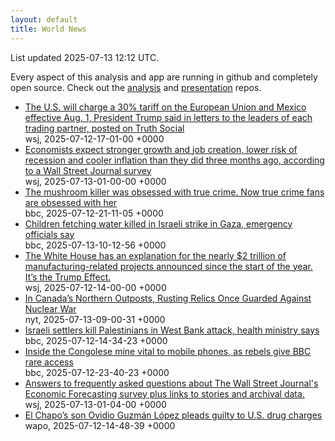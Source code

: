 ```yaml
---
layout: default
title: World News
---
```


<div markdown="0">
<div class="byline small text-muted">List updated <span class="datetime">2025-07-13 12:12 UTC</span>.</div>

<p>Every aspect of this analysis and app are running in github and completely open source. Check out the <a href="https://github.com/Castro-Media/Analysis">analysis</a> and <a href="https://github.com/Castro-Media/TopStoryReview.com">presentation</a> repos.</p>
<ul>
<li><a href='https://www.wsj.com/economy/trade/trump-threatens-30-tariffs-on-eu-mexico-c48ce36f'>The U.S. will charge a 30% tariff on the European Union and Mexico effective Aug. 1, President Trump said in letters to the leaders of each trading partner, posted on Truth Social</a><div class='byline small text-muted'>wsj, <span class="datetime">2025-07-12-17-01-00 +0000</span></div></li>
<li><a href='https://www.wsj.com/economy/economists-see-lower-recession-risk-and-stronger-job-growth-wsj-survey-10d6e476'>Economists expect stronger growth and job creation, lower risk of recession and cooler inflation than they did three months ago, according to a Wall Street Journal survey</a><div class='byline small text-muted'>wsj, <span class="datetime">2025-07-13-01-00-00 +0000</span></div></li>
<li><a href='https://www.bbc.com/news/articles/c0m8glx2zleo'>The mushroom killer was obsessed with true crime. Now true crime fans are obsessed with her</a><div class='byline small text-muted'>bbc, <span class="datetime">2025-07-12-21-11-05 +0000</span></div></li>
<li><a href='https://www.bbc.com/news/articles/c0rvxjnvv71o'>Children fetching water killed in Israeli strike in Gaza, emergency officials say</a><div class='byline small text-muted'>bbc, <span class="datetime">2025-07-13-10-12-56 +0000</span></div></li>
<li><a href='https://www.wsj.com/politics/policy/trump-new-us-factories-d2981280'>The White House has an explanation for the nearly $2 trillion of manufacturing-related projects announced since the start of the year. It&#8217;s the Trump Effect.</a><div class='byline small text-muted'>wsj, <span class="datetime">2025-07-12-14-00-00 +0000</span></div></li>
<li><a href='https://www.nytimes.com/2025/07/13/world/americas/canada-cold-war-golden-dome.html'>In Canada&#8217;s Northern Outposts, Rusting Relics Once Guarded Against Nuclear War</a><div class='byline small text-muted'>nyt, <span class="datetime">2025-07-13-09-00-31 +0000</span></div></li>
<li><a href='https://www.bbc.com/news/articles/cm2mknzn99eo'>Israeli settlers kill Palestinians in West Bank attack, health ministry says</a><div class='byline small text-muted'>bbc, <span class="datetime">2025-07-12-14-34-23 +0000</span></div></li>
<li><a href='https://www.bbc.com/news/articles/cyvj986l615o'>Inside the Congolese mine vital to mobile phones, as rebels give BBC rare access</a><div class='byline small text-muted'>bbc, <span class="datetime">2025-07-12-23-40-23 +0000</span></div></li>
<li><a href='https://www.wsj.com/economy/economic-forecasting-survey-archive-11617814998'>Answers to frequently asked questions about The Wall Street Journal's Economic Forecasting survey plus links to stories and archival data.</a><div class='byline small text-muted'>wsj, <span class="datetime">2025-07-13-01-04-00 +0000</span></div></li>
<li><a href='https://www.washingtonpost.com/nation/2025/07/12/ovidio-guzmn-lpez-el-chapo-son-plea-deal/'>El Chapo&#8217;s son Ovidio Guzm&#225;n L&#243;pez pleads guilty to U.S. drug charges</a><div class='byline small text-muted'>wapo, <span class="datetime">2025-07-12-14-48-39 +0000</span></div></li>
</ul>
</div>
